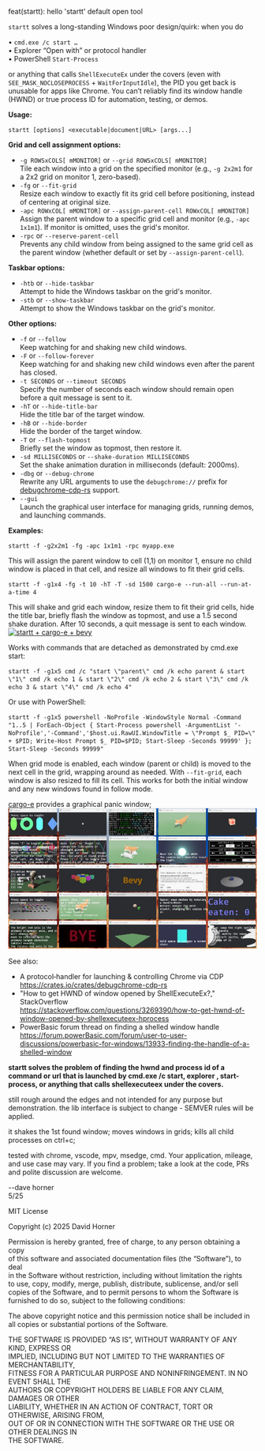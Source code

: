 feat(startt): hello 'startt' default open tool

`startt` solves a long-standing Windows poor design/quirk: when you do

  • `cmd.exe /c start …`  
  • Explorer “Open with” or protocol handler  
  • PowerShell `Start-Process`  

or anything that calls `ShellExecuteEx` under the covers (even with `SEE_MASK_NOCLOSEPROCESS` + `WaitForInputIdle`), the PID you get back is unusable for apps like Chrome.  You can’t reliably find its window handle (HWND) or true process ID for automation, testing, or demos.

**Usage:**
```
startt [options] <executable|document|URL> [args...]
```
**Grid and cell assignment options:**
- `-g ROWSxCOLS[ mMONITOR]` or `--grid ROWSxCOLS[ mMONITOR]`  
  Tile each window into a grid on the specified monitor (e.g., `-g 2x2m1` for a 2x2 grid on monitor 1, zero-based).
- `-fg` or `--fit-grid`  
  Resize each window to exactly fit its grid cell before positioning, instead of centering at original size.
- `-apc ROWxCOL[ mMONITOR]` or `--assign-parent-cell ROWxCOL[ mMONITOR]`  
  Assign the parent window to a specific grid cell and monitor (e.g., `-apc 1x1m1`). If monitor is omitted, uses the grid's monitor.
- `-rpc` or `--reserve-parent-cell`  
  Prevents any child window from being assigned to the same grid cell as the parent window (whether default or set by `--assign-parent-cell`).

**Taskbar options:**
- `-htb` or `--hide-taskbar`  
  Attempt to hide the Windows taskbar on the grid's monitor.
- `-stb` or `--show-taskbar`  
  Attempt to show the Windows taskbar on the grid's monitor.

**Other options:**
- `-f` or `--follow`  
  Keep watching for and shaking new child windows.
- `-F` or `--follow-forever`  
  Keep watching for and shaking new child windows even after the parent has closed.
- `-t SECONDS` or `--timeout SECONDS`  
  Specify the number of seconds each window should remain open before a quit message is sent to it.
- `-hT` or `--hide-title-bar`  
  Hide the title bar of the target window.
- `-hB` or `--hide-border`  
  Hide the border of the target window.
- `-T` or `--flash-topmost`  
  Briefly set the window as topmost, then restore it.
- `-sd MILLISECONDS` or `--shake-duration MILLISECONDS`  
  Set the shake animation duration in milliseconds (default: 2000ms).
- `-dbg` or `--debug-chrome`  
  Rewrite any URL arguments to use the `debugchrome://` prefix for [debugchrome-cdp-rs](https://crates.io/crates/debugchrome-cdp-rs) support.
- `--gui`  
  Launch the graphical user interface for managing grids, running demos, and launching commands.

**Examples:**

```
startt -f -g2x2m1 -fg -apc 1x1m1 -rpc myapp.exe
```
This will assign the parent window to cell (1,1) on monitor 1, ensure no child window is placed in that cell, and resize all windows to fit their grid cells.

```
startt -f -g1x4 -fg -t 10 -hT -T -sd 1500 cargo-e --run-all --run-at-a-time 4
```
This will shake and grid each window, resize them to fit their grid cells, hide the title bar, briefly flash the window as topmost, and use a 1.5 second shake duration. After 10 seconds, a quit message is sent to each window.
[![startt + cargo-e + bevy](https://github.com/davehorner/cargo-e_walkthrus/raw/main/startt_cargo-e_bevy_runall_4x1.gif)](https://github.com/davehorner/cargo-e_walkthrus/tree/main)

Works with commands that are detached as demonstrated by cmd.exe start:
```
startt -f -g1x5 cmd /c "start \"parent\" cmd /k echo parent & start \"1\" cmd /k echo 1 & start \"2\" cmd /k echo 2 & start \"3\" cmd /k echo 3 & start \"4\" cmd /k echo 4"
```
Or use with PowerShell:
```
startt -f -g1x5 powershell -NoProfile -WindowStyle Normal -Command "1..5 | ForEach-Object { Start-Process powershell -ArgumentList '-NoProfile','-Command','$host.ui.RawUI.WindowTitle = \"Prompt $_ PID=\" + $PID; Write-Host Prompt $_ PID=$PID; Start-Sleep -Seconds 99999' }; Start-Sleep -Seconds 99999"
```

When grid mode is enabled, each window (parent or child) is moved to the next cell in the grid, wrapping around as needed. With `--fit-grid`, each window is also resized to fill its cell. This works for both the initial window and any new windows found in follow mode.

[cargo-e](https://github.com/davehorner/cargo-e) provides a graphical panic window;
[![startt + cargo-e + bevy + 5x5](https://github.com/davehorner/cargo-e_walkthrus/raw/main/startt_cargo-e_bevy_runall_5x5_small.jpg)](https://github.com/davehorner/cargo-e_walkthrus/tree/main)

See also:  
- A protocol‐handler for launching & controlling Chrome via CDP  
  https://crates.io/crates/debugchrome-cdp-rs
- "How to get HWND of window opened by ShellExecuteEx?," StackOverflow  
  <https://stackoverflow.com/questions/3269390/how-to-get-hwnd-of-window-opened-by-shellexecuteex-hprocess>  
- PowerBasic forum thread on finding a shelled window handle  
  <https://forum.powerBasic.com/forum/user-to-user-discussions/powerbasic-for-windows/13933-finding-the-handle-of-a-shelled-window>

**startt solves the problem of finding the hwnd and process id of a command or url that is launched by cmd.exe /c start, explorer <url>, start-process, or anything that calls shellexecuteex under the covers.**

still rough around the edges and not intended for any purpose but demonstration.  the lib interface is subject to change - SEMVER rules will be applied.

it shakes the 1st found window; moves windows in grids; kills all child processes on ctrl+c;

tested with chrome, vscode, mpv, msedge, cmd.  Your application, mileage, and use case may vary. If you find a problem; take a look at the code, PRs and polite discussion are welcome.

--dave horner  
5/25

MIT License

Copyright (c) 2025 David Horner

Permission is hereby granted, free of charge, to any person obtaining a copy  
of this software and associated documentation files (the “Software”), to deal  
in the Software without restriction, including without limitation the rights  
to use, copy, modify, merge, publish, distribute, sublicense, and/or sell  
copies of the Software, and to permit persons to whom the Software is  
furnished to do so, subject to the following conditions:

The above copyright notice and this permission notice shall be included in  
all copies or substantial portions of the Software.

THE SOFTWARE IS PROVIDED “AS IS”, WITHOUT WARRANTY OF ANY KIND, EXPRESS OR  
IMPLIED, INCLUDING BUT NOT LIMITED TO THE WARRANTIES OF MERCHANTABILITY,  
FITNESS FOR A PARTICULAR PURPOSE AND NONINFRINGEMENT. IN NO EVENT SHALL THE  
AUTHORS OR COPYRIGHT HOLDERS BE LIABLE FOR ANY CLAIM, DAMAGES OR OTHER  
LIABILITY, WHETHER IN AN ACTION OF CONTRACT, TORT OR OTHERWISE, ARISING FROM,  
OUT OF OR IN CONNECTION WITH THE SOFTWARE OR THE USE OR OTHER DEALINGS IN  
THE SOFTWARE.
